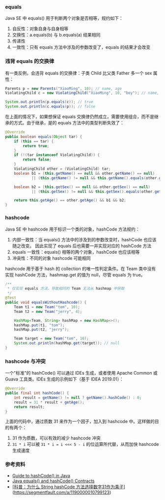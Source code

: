 ### equals

Java SE 中 equals() 用于判断两个对象是否相等，规约如下：

1. 自反性：对象自身与自身相等
2. 交换性：a.equals(b) 与 b.equals(a) 结果相同
3. 传递性
4. 一致性：只有 equals 方法中涉及的参数改变了，equals 的结果才会改变

### 违背 equals 的交换律

有一类反例，会违背 equals 的交换律：子类 Child 比父类 Father 多一个 sex 属性：

```java
Parents p = new Parents("XiaoMing", 10); // name, age
ViolatingChild c = new ViolatingChild("XiaoMing", 10, "boy"); // name, age, sex

System.out.println(p.equals(c)); // true
System.out.println(c.equals(p)); // false
```

在上面的情况下，如果想保证 equals 交换律仍然成立，需要使用组合，而不是继承的方式。由于继承，是的 equals 方法中的类型判断失效了：

```java
@Override
public boolean equals(Object tar) {
    if (this == tar) {
        return true;
    }
    if (!(tar instanceof ViolatingChild)) {
        return false;
    }
    ViolatingChild other = (ViolatingChild) tar;
    boolean b1 = (this.getName() == null && other.getName() == null)
            || (this.getName() != null && this.getName().equals(other.getName()));

    boolean b2 = (this.getSex() == null && other.getSex() == null)
            || (this.getSex() != null && this.getSex().equals(other.getSex()));

    return this.getAge() == other.getAge() && b1 && b2;
}
```

### hashcode

 Java SE 中 hashcode 用于标识一个类的对象，hashCode 方法规约：

1.  内部一致性：当 equals() 方法中的涉及到的参数改变时，hashCode 也应该随之改变。
    因此实现了 equals 后也需要一并实现对应的 hashCode 方法
2.  equals 一致性：equals() 相等的两个对象，hashCode 也应该相等
3.  冲突性：不同的对象 hashcode 可能相同

hashcode 用于基于 hash 的 collection 的唯一性判定条件。在 Team 类中没有实现 hashCode 方法，hashmap.get 的值为 null，尽管 equals 为 true。

```java
/**
 * 仅实现 equals 方法，导致相同的 Team 无法从 hashmap 中获取
 */
@Test
public void equalsWithoutHashcode() {
    Team t1 = new Team("tom", 10);
    Team t2 = new Team("jerry", 4);

    HashMap<Team, String> hashMap = new HashMap<>();
    hashMap.put(t1, "tom");
    hashMap.put(t2, "jerry");

    Team target = new Team("tom", 10);
    System.out.println(hashMap.get(target)); // null
}
```

### hashcode 与冲突

一个"标准"的 hashCode() 可以通过 IDEs 生成，或者使用 Apache Common 或 Guava 工具类。IDEs 生成的示例如下（基于 IDEA 2019.01）：

```java
@Override
public final int hashCode() {
    int result = getName() != null ? getName().hashCode() : 0;
    result = 31 * result + getAge();
    return result;
}
```

上面的代码中，通过质数 31 来作为一个因子，加入到 hashcode 中。这样做的目的有两个：

1.  31 作为质数，可以有效的减少 hashcode 冲突
2.  `31 * i` 可以被 `31 * i = i <<< 5 - i` 的位运算所代替，从而加快 hashcode 生成速度

### 参考资料

-   [Guide to hashCode() in Java](https://www.baeldung.com/java-hashcode)
-   [Java equals() and hashCode() Contracts](https://www.baeldung.com/java-equals-hashcode-contracts)
-   [[科普：为什么 String hashCode 方法选择数字31作为乘子](https://segmentfault.com/a/1190000010799123)](https://segmentfault.com/a/1190000010799123)